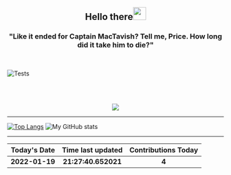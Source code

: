 
<h2 align="center">Hello there<img src="https://user-images.githubusercontent.com/88626025/135751180-b3d128a5-ba6f-496d-a6d0-1503b568ee88.gif" width="30px"></h2>
<h3 align="center" margin=30px>
"Like it ended for Captain MacTavish? Tell me, Price. How long did it take him to die?"
</h3>
<br>

![Tests](https://github.com/hDmtP/hDmtP/actions/workflows/main.yml/badge.svg)

<br>
<br>
<p align="center">
<img src="https://user-images.githubusercontent.com/65482473/137200814-7c1f94cc-d38b-4ec1-a93f-4b16c8768256.gif" align="center">
</p>

<hr>

[![Top Langs](https://github-readme-stats.vercel.app/api/top-langs/?username=hDmtP&langs_count=12)](https://github.com/hDmtP/github-readme-stats)
![My GitHub stats](https://github-readme-stats.vercel.app/api?username=hdmtp&show_icons=true&theme=radical) 

<hr>

Today's Date |Time last updated      | Contributions Today
:--------------:|:----------------:|:-------------:
**2022-01-19**| **21:27:40.652021** | **4**